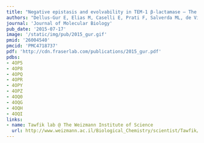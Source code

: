 ```yaml
---
title: "Negative epistasis and evolvability in TEM-1 β-lactamase – The thin line between an enzyme’s conformational freedom and disorder"
authors: "Dellus-Gur E, Elias M, Caselli E, Prati F, Salverda ML, de Visser JA, **Fraser JS**, Tawfik DS"
journal: 'Journal of Molecular Biology'
pub_date: '2015-07-17'
image: '/static/img/pub/2015_gur.gif'
pmid: '26004540'
pmcid: 'PMC4718737'
pdf: 'http://cdn.fraserlab.com/publications/2015_gur.pdf'
pdbs:
- 4OP5
- 4OP8
- 4OPQ
- 4OPR
- 4OPY
- 4OPZ
- 4OQ0
- 4OQG
- 4OQH
- 4OQI
links:
- name: Tawfik lab @ The Weizmann Institute of Science
  url: http://www.weizmann.ac.il/Biological_Chemistry/scientist/Tawfik/
---
```

